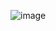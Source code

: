 ![image](https://github.com/mylifeinn/mylifeinn/assets/61771600/04322f09-f073-441d-9a47-d0d276fc64cd)

